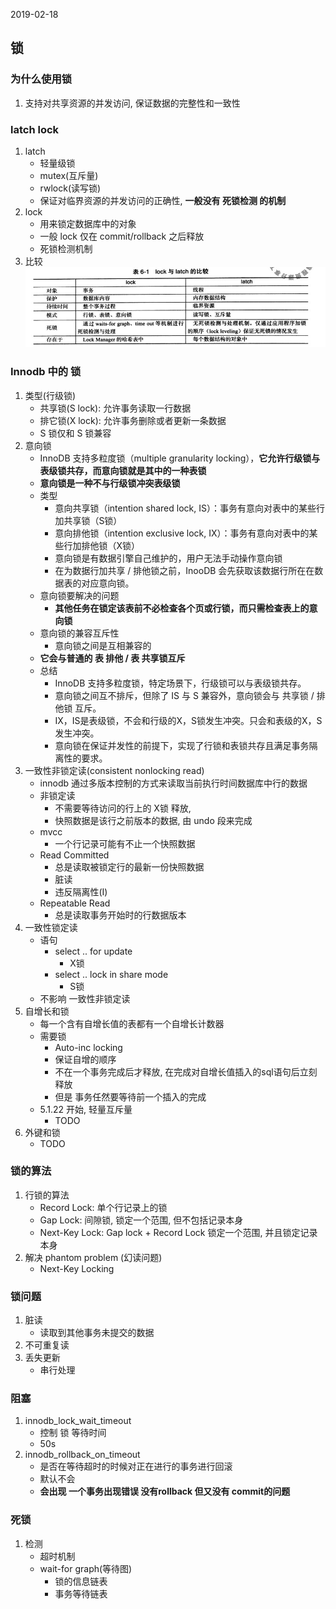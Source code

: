 2019-02-18

## 锁

### 为什么使用锁
1. 支持对共享资源的并发访问, 保证数据的完整性和一致性

### latch lock
1. latch
    - 轻量级锁
    - mutex(互斥量)
    - rwlock(读写锁)
    - 保证对临界资源的并发访问的正确性, **一般没有 死锁检测 的机制**
2. lock
    - 用来锁定数据库中的对象
    - 一般 lock 仅在 commit/rollback 之后释放
    - 死锁检测机制
3. 比较
    ![](1.jpg)
    
### Innodb 中的 锁
1. 类型(行级锁)
    - 共享锁(S lock): 允许事务读取一行数据
    - 排它锁(X lock): 允许事务删除或者更新一条数据
    - S 锁仅和 S 锁兼容
2. 意向锁
    - InnoDB 支持多粒度锁（multiple granularity locking），**它允许行级锁与表级锁共存，而意向锁就是其中的一种表锁**
    - **意向锁是一种不与行级锁冲突表级锁**
    - 类型
        - 意向共享锁（intention shared lock, IS）：事务有意向对表中的某些行加共享锁（S锁）
        - 意向排他锁（intention exclusive lock, IX）：事务有意向对表中的某些行加排他锁（X锁）
        - 意向锁是有数据引擎自己维护的，用户无法手动操作意向锁
        - 在为数据行加共享 / 排他锁之前，InooDB 会先获取该数据行所在在数据表的对应意向锁。
    - 意向锁要解决的问题
        - **其他任务在锁定该表前不必检查各个页或行锁，而只需检查表上的意向锁**
    - 意向锁的兼容互斥性
        - 意向锁之间是互相兼容的
    - **它会与普通的 表 排他 / 表 共享锁互斥**
    - 总结
        - InnoDB 支持多粒度锁，特定场景下，行级锁可以与表级锁共存。
        - 意向锁之间互不排斥，但除了 IS 与 S 兼容外，意向锁会与 共享锁 / 排他锁 互斥。
        - IX，IS是表级锁，不会和行级的X，S锁发生冲突。只会和表级的X，S发生冲突。
        - 意向锁在保证并发性的前提下，实现了行锁和表锁共存且满足事务隔离性的要求。
3. 一致性非锁定读(consistent nonlocking read)
    - innodb 通过多版本控制的方式来读取当前执行时间数据库中行的数据
    - 非锁定读
        - 不需要等待访问的行上的 X锁 释放, 
        - 快照数据是该行之前版本的数据, 由 undo 段来完成    
    - mvcc
        - 一个行记录可能有不止一个快照数据
    - Read Committed
        - 总是读取被锁定行的最新一份快照数据
        - 脏读
        - 违反隔离性(I)
    - Repeatable Read
        - 总是读取事务开始时的行数据版本
4. 一致性锁定读
    - 语句
        - select .. for update
            - X锁
        - select .. lock in share mode
            - S锁
    - 不影响 一致性非锁定读
5. 自增长和锁
    - 每一个含有自增长值的表都有一个自增长计数器
    - 需要锁
        - Auto-inc locking 
        - 保证自增的顺序
        - 不在一个事务完成后才释放, 在完成对自增长值插入的sql语句后立刻释放
        - 但是 事务任然要等待前一个插入的完成
    - 5.1.22 开始, 轻量互斥量
        - TODO
6. 外键和锁
    - TODO
    
### 锁的算法
1. 行锁的算法
    - Record Lock: 单个行记录上的锁
    - Gap Lock: 间隙锁, 锁定一个范围, 但不包括记录本身
    - Next-Key Lock: Gap lock + Record Lock 锁定一个范围, 并且锁定记录本身
2. 解决 phantom problem (幻读问题)
    - Next-Key Locking

### 锁问题
1. 脏读
    - 读取到其他事务未提交的数据
2. 不可重复读
3. 丢失更新
    - 串行处理

### 阻塞
1. innodb_lock_wait_timeout
    - 控制 锁 等待时间
    - 50s
2. innodb_rollback_on_timeout
    - 是否在等待超时的时候对正在进行的事务进行回滚
    - 默认不会
    - **会出现 一个事务出现错误 没有rollback 但又没有 commit的问题**
    
### 死锁
1. 检测
    - 超时机制
    - wait-for graph(等待图)
        - 锁的信息链表
        - 事务等待链表